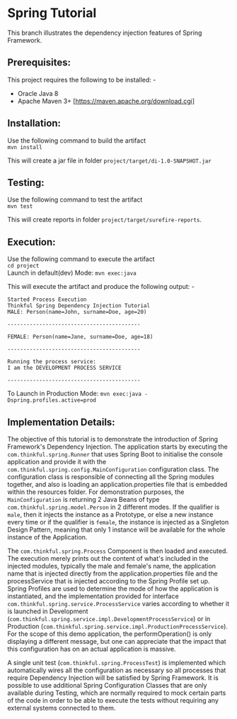 # Spring Tutorial
This branch illustrates the dependency injection features of Spring Framework. 

## Prerequisites:
This project requires the following to be installed: -
 - Oracle Java 8
 - Apache Maven 3+ [https://maven.apache.org/download.cgi]

## Installation:
Use the following command to build the artifact  
`mvn install`  

This will create a jar file in folder `project/target/di-1.0-SNAPSHOT.jar`  

## Testing:
Use the following command to test the artifact  
`mvn test`  

This will create reports in folder `project/target/surefire-reports`.  

## Execution:
Use the following command to execute the artifact  
`cd project`  
Launch in default(dev) Mode: `mvn exec:java`  

This will execute the artifact and produce the following output: -

```
Started Process Execution
Thinkful Spring Dependency Injection Tutorial
MALE: Person(name=John, surname=Doe, age=20)

------------------------------------------

FEMALE: Person(name=Jane, surname=Doe, age=18)

------------------------------------------

Running the process service:
I am the DEVELOPMENT PROCESS SERVICE

------------------------------------------
```
To Launch in Production Mode: `mvn exec:java -Dspring.profiles.active=prod`    

## Implementation Details:
The objective of this tutorial is to demonstrate the introduction of Spring Framework's Dependency Injection. The application starts by executing the `com.thinkful.spring.Runner` that uses Spring Boot to initialise the console application and provide it with the `com.thinkful.spring.config.MainConfiguration` configuration class. The configuration class is responsible of connecting all the Spring modules together, and also is loading an application.properties file that is embedded within the resources folder. For demonstration purposes, the `MainConfiguration` is returning 2 Java Beans of type `com.thinkful.spring.model.Person` in 2 different modes. If the qualifier is `male`, then it injects the instance as a Prototype, or else a new instance every time or if the qualifier is `female`, the instance is injected as a Singleton Design Pattern, meaning that only 1 instance will be available for the whole instance of the Application.  

The `com.thinkful.spring.Process` Component is then loaded and executed. The execution merely prints out the content of what's included in the injected modules, typically the male and female's name, the application name that is injected directly from the application.properties file and the processService that is injected according to the Spring Profile set up. Spring Profiles are used to determine the mode of how the application is instantiated, and the implementation provided for interface `com.thinkful.spring.service.ProcessService` varies according to whether it is launched in Development (`com.thinkful.spring.service.impl.DevelopmentProcessService`) or in Production (`com.thinkful.spring.service.impl.ProductionProcessService`). For the scope of this demo application, the performOperation() is only displaying a different message, but one can appreciate that the impact that this configuration has on an actual application is massive.

A single unit test (`com.thinkful.spring.ProcessTest`) is implemented which automatically wires all the configuration as necessary so all processes that require Dependency Injection will be satisfied by Spring Framework. It is possible to use additional Spring Configuration Classes that are only available during Testing, which are normally required to mock certain parts of the code in order to be able to execute the tests without requiring any external systems connected to them.

